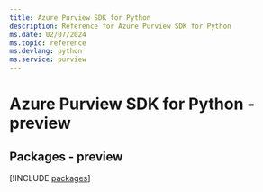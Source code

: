 ```yaml
---
title: Azure Purview SDK for Python
description: Reference for Azure Purview SDK for Python
ms.date: 02/07/2024
ms.topic: reference
ms.devlang: python
ms.service: purview
---
```

# Azure Purview SDK for Python - preview
## Packages - preview
[!INCLUDE [packages](purview-index.md)]